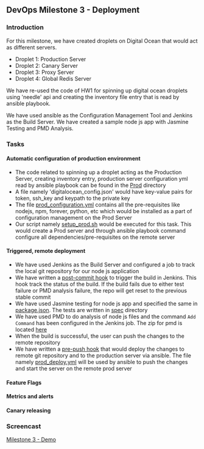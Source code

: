 ## DevOps Milestone 3 - Deployment

### Introduction

For this milestone, we have created droplets on Digital Ocean that would act as different servers.
* Droplet 1: Production Server
* Droplet 2: Canary Server
* Droplet 3: Proxy Server
* Droplet 4: Global Redis Server

We have re-used the code of HW1 for spinning up digital ocean droplets using 'needle' api and creating the inventory file entry that is read by ansible playbook.

We have used ansible as the Configuration Management Tool and Jenkins as the Build Server. We have created a sample node js app with Jasmine Testing and PMD Analysis.

### Tasks

#### Automatic configuration of production environment
* The code related to spinning up a droplet acting as the Production Server, creating inventory entry, production server configuration yml read by ansible playbook can be found in the [Prod](https://github.com/amittal91/DevOps-Project-Milestone3/tree/master/Prod) directory
* A file namely 'digitalocean_config.json' would have key-value pairs for token, ssh_key and keypath to the private key
* The file [prod_configuration.yml](https://github.com/amittal91/DevOps-Project-Milestone3/blob/master/Prod/prod_configuration.yml) contains all the pre-requisites like nodejs, npm, forever, python, etc which would be installed as a part of configuration management on the Prod Server
* Our script namely [setup_prod.sh](https://github.com/amittal91/DevOps-Project-Milestone3/blob/master/setup_prod.sh) would be executed for this task. This would create a Prod server and through ansible playbook command configure all dependencies/pre-requisites on the remote server

#### Triggered, remote deployment
* We have used Jenkins as the Build Server and configured a job to track the local git repository for our node js application
* We have written a [post-commit hook](https://github.com/amittal91/DevOps-Project-Milestone3/blob/master/Hooks/post-commit) to trigger the build in Jenkins. This hook track the status of the build. If the build fails due to either test failure or PMD analysis failure, the repo will get reset to the previous stable commit
* We have used Jasmine testing for node js app and specified the same in [package.json](https://github.com/amittal91/DevOps-Project-Milestone3/blob/master/App/package.json). The tests are written in [spec](https://github.com/amittal91/DevOps-Project-Milestone3/tree/master/App/spec) directory
* We have used PMD to do analysis of node js files and the command `Add Command` has been configured in the Jenkins job. The zip for pmd is located [here](https://github.com/amittal91/DevOps-Project-Milestone3/tree/master/pmd-bin-5.4.0)
* When the build is successful, the user can push the changes to the remote repository
* We have written a [pre-push hook](https://github.com/amittal91/DevOps-Project-Milestone3/blob/master/Hooks/pre-push) that would deploy the changes to remote git repository and to the production server via ansible. The file namely [prod_deploy.yml](https://github.com/amittal91/DevOps-Project-Milestone3/blob/master/prod_deploy.yml) will be used by ansible to push the changes and start the server on the remote prod server

#### Feature Flags
#### Metrics and alerts
#### Canary releasing

### Screencast

[Milestone 3 - Demo](https://youtu.be/2mQynj8z-Ew)
